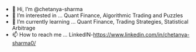 - 👋 Hi, I’m @chetanya-sharma
- 👀 I’m interested in ... Quant Finance, Algorithmic Trading and Puzzles 
- 🌱 I’m currently learning ... Quant Finance, Trading Strategies, Statistical Arbitrage
- 📫 How to reach me ... LinkedIN-https://www.linkedin.com/in/chetanya-sharma0/

<!---
chetanya-sharma/chetanya-sharma is a ✨ special ✨ repository because its `README.md` (this file) appears on your GitHub profile.
You can click the Preview link to take a look at your changes.
--->
